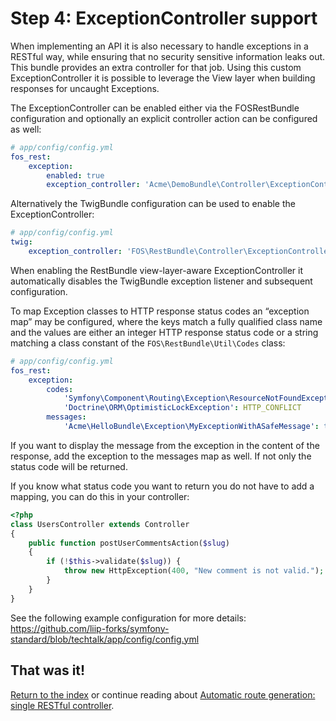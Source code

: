 Step 4: ExceptionController support
===================================

When implementing an API it is also necessary to handle exceptions in a RESTful
way, while ensuring that no security sensitive information leaks out. This bundle
provides an extra controller for that job. Using this custom ExceptionController
it is possible to leverage the View layer when building responses for uncaught
Exceptions.

The ExceptionController can be enabled either via the FOSRestBundle configuration
and optionally an explicit controller action can be configured as well:

```yaml
# app/config/config.yml
fos_rest:
    exception:
        enabled: true
        exception_controller: 'Acme\DemoBundle\Controller\ExceptionController::showAction'
```

Alternatively the TwigBundle configuration can be used to enable the ExceptionController:

```yaml
# app/config/config.yml
twig:
    exception_controller: 'FOS\RestBundle\Controller\ExceptionController::showAction'
```

When enabling the RestBundle view-layer-aware ExceptionController it automatically
disables the TwigBundle exception listener and subsequent configuration.

To map Exception classes to HTTP response status codes an “exception map” may
be configured, where the keys match a fully qualified class name and the values
are either an integer HTTP response status code or a string matching a class
constant of the ``FOS\RestBundle\Util\Codes`` class:

```yaml
# app/config/config.yml
fos_rest:
    exception:
        codes:
            'Symfony\Component\Routing\Exception\ResourceNotFoundException': 404
            'Doctrine\ORM\OptimisticLockException': HTTP_CONFLICT
        messages:
            'Acme\HelloBundle\Exception\MyExceptionWithASafeMessage': true
```

If you want to display the message from the exception in the content of the
response, add the exception to the messages map as well. If not only the status
code will be returned.

If you know what status code you want to return you do not have to add a
mapping, you can do this in your controller:

```php
<?php
class UsersController extends Controller
{
    public function postUserCommentsAction($slug)
    {
        if (!$this->validate($slug)) {
            throw new HttpException(400, "New comment is not valid.");
        }
    }
}
```

See the following example configuration for more details:
https://github.com/liip-forks/symfony-standard/blob/techtalk/app/config/config.yml

## That was it!
[Return to the index](index.md) or continue reading about [Automatic route generation: single RESTful controller](5-automatic-route-generation_single-restful-controller.md).
